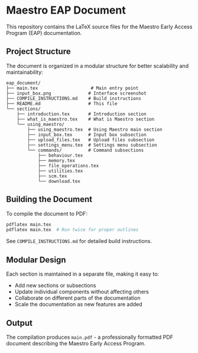 # Maestro EAP Document

This repository contains the LaTeX source files for the Maestro Early Access Program (EAP) documentation.

## Project Structure

The document is organized in a modular structure for better scalability and maintainability:

```
eap_document/
├── main.tex                    # Main entry point
├── input_box.png              # Interface screenshot
├── COMPILE_INSTRUCTIONS.md    # Build instructions
├── README.md                  # This file
└── sections/
    ├── introduction.tex       # Introduction section
    ├── what_is_maestro.tex    # What is Maestro section
    └── using_maestro/
        ├── using_maestro.tex  # Using Maestro main section
        ├── input_box.tex      # Input box subsection
        ├── upload_files.tex   # Upload files subsection
        ├── settings_menu.tex  # Settings menu subsection
        └── commands/          # Command subsections
            ├── behaviour.tex
            ├── memory.tex
            ├── file_operations.tex
            ├── utilities.tex
            ├── scm.tex
            └── download.tex
```

## Building the Document

To compile the document to PDF:

```bash
pdflatex main.tex
pdflatex main.tex  # Run twice for proper outlines
```

See `COMPILE_INSTRUCTIONS.md` for detailed build instructions.

## Modular Design

Each section is maintained in a separate file, making it easy to:
- Add new sections or subsections
- Update individual components without affecting others
- Collaborate on different parts of the documentation
- Scale the documentation as new features are added

## Output

The compilation produces `main.pdf` - a professionally formatted PDF document describing the Maestro Early Access Program.
